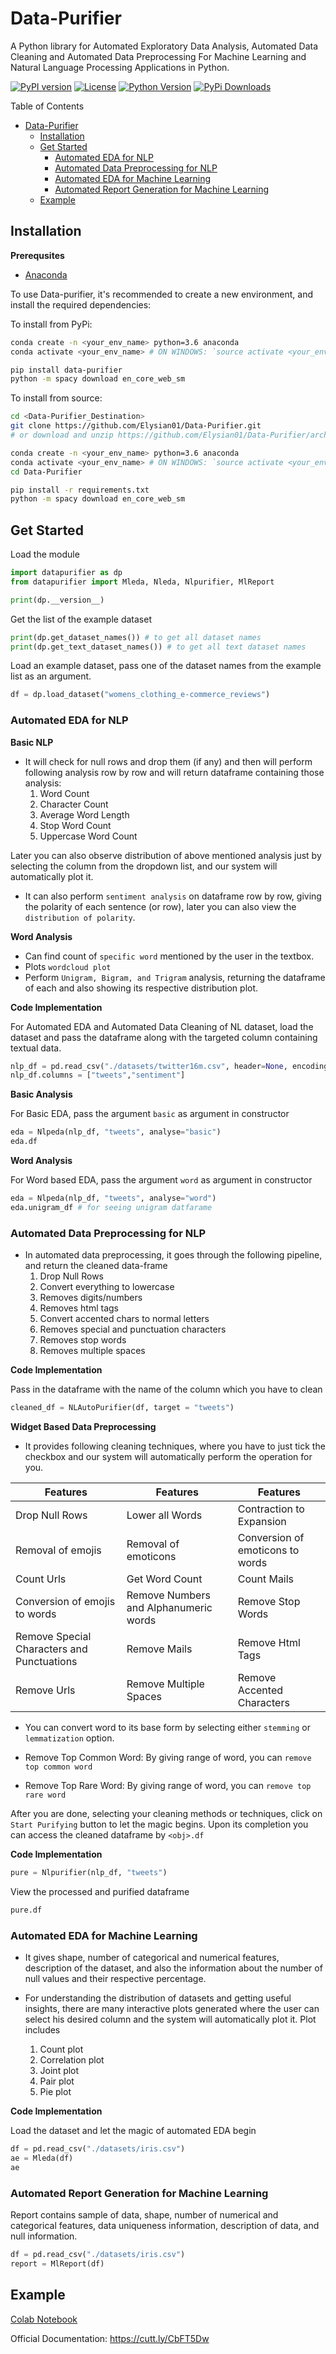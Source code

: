 # Data-Purifier

A Python library for Automated Exploratory Data Analysis, Automated Data Cleaning and Automated Data Preprocessing For Machine Learning and Natural Language Processing Applications in Python.

[![PyPI version](https://badge.fury.io/py/data-purifier.svg)](https://badge.fury.io/py/data-purifier)
[![License](https://img.shields.io/pypi/l/ansicolortags.svg)](https://img.shields.io/pypi/l/ansicolortags.svg) 
[![Python Version](https://img.shields.io/pypi/pyversions/data-purifier)](https://pypi.org/project/data-purifier/)
[![PyPi Downloads](https://static.pepy.tech/personalized-badge/data-purifier?period=total&units=international_system&left_color=black&right_color=orange&left_text=Downloads)](https://pepy.tech/project/data-purifier)



Table of Contents
- [Data-Purifier](#data-purifier)
  - [Installation](#installation)
  - [Get Started](#get-started)
    - [Automated EDA for NLP](#automated-eda-for-nlp)
    - [Automated Data Preprocessing for NLP](#automated-data-preprocessing-for-nlp)
    - [Automated EDA for Machine Learning](#automated-eda-for-machine-learning)
    - [Automated Report Generation for Machine Learning](#automated-report-generation-for-machine-learning)
  - [Example](#example)


## Installation

**Prerequsites**

- [Anaconda](https://docs.anaconda.com/anaconda/install/)

To use Data-purifier, it's recommended to create a new environment, and install the required dependencies:

To install from PyPi:

```sh
conda create -n <your_env_name> python=3.6 anaconda
conda activate <your_env_name> # ON WINDOWS: `source activate <your_env_name>`

pip install data-purifier
python -m spacy download en_core_web_sm
```

To install from source:

```sh
cd <Data-Purifier_Destination>
git clone https://github.com/Elysian01/Data-Purifier.git
# or download and unzip https://github.com/Elysian01/Data-Purifier/archive/master.zip

conda create -n <your_env_name> python=3.6 anaconda
conda activate <your_env_name> # ON WINDOWS: `source activate <your_env_name>`
cd Data-Purifier

pip install -r requirements.txt
python -m spacy download en_core_web_sm
```

## Get Started

Load the module
```python
import datapurifier as dp
from datapurifier import Mleda, Nleda, Nlpurifier, MlReport

print(dp.__version__)
```

Get the list of the example dataset  
```python
print(dp.get_dataset_names()) # to get all dataset names
print(dp.get_text_dataset_names()) # to get all text dataset names
```

Load an example dataset, pass one of the dataset names from the example list as an argument.
```python
df = dp.load_dataset("womens_clothing_e-commerce_reviews")
```



### Automated EDA for NLP

**Basic NLP**

* It will check for null rows and drop them (if any) and then will perform following analysis row by row and will return dataframe containing those analysis:
   1. Word Count 
   2. Character Count
   3. Average Word Length
   4. Stop Word Count
   5. Uppercase Word Count

Later you can also observe distribution of above mentioned analysis just by selecting the column from the dropdown list, and our system will automatically plot it.

* It can also perform `sentiment analysis` on dataframe row by row, giving the polarity of each sentence (or row), later you can also view the `distribution of polarity`.

**Word Analysis**

* Can find count of `specific word` mentioned by the user in the textbox.
* Plots `wordcloud plot`
* Perform `Unigram, Bigram, and Trigram` analysis, returning the dataframe of each and also showing its respective distribution plot.

**Code Implementation**


For Automated EDA and Automated Data Cleaning of NL dataset, load the dataset and pass the dataframe along with the targeted column containing textual data.

```python
nlp_df = pd.read_csv("./datasets/twitter16m.csv", header=None, encoding='latin-1')
nlp_df.columns = ["tweets","sentiment"]
```

**Basic Analysis**

For Basic EDA, pass the argument `basic` as argument in constructor
```python
eda = Nlpeda(nlp_df, "tweets", analyse="basic")
eda.df
```
**Word Analysis**

For Word based EDA, pass the argument `word` as argument in constructor
```python
eda = Nlpeda(nlp_df, "tweets", analyse="word")
eda.unigram_df # for seeing unigram datfarame
```


### Automated Data Preprocessing for NLP

* In automated data preprocessing, it goes through the following pipeline, and return the cleaned data-frame
    1. Drop Null Rows
    2. Convert everything to lowercase 
    3. Removes digits/numbers
    4. Removes html tags
    5. Convert accented chars to normal letters
    6. Removes special and punctuation characters
    7. Removes stop words
    8. Removes multiple spaces

**Code Implementation**

Pass in the dataframe with the name of the column which you have to clean
```python
cleaned_df = NLAutoPurifier(df, target = "tweets")
```
   
**Widget Based Data Preprocessing**

* It provides following cleaning techniques, where you have to just tick the checkbox and our system will automatically perform the operation for you.

| Features                                   | Features                              | Features                         |
| ------------------------------------------ | ------------------------------------- | -------------------------------- |
| Drop Null Rows                             | Lower all Words                       | Contraction to Expansion         |
| Removal of emojis                          | Removal of emoticons                  | Conversion of emoticons to words |
| Count Urls                                 | Get Word Count                        | Count Mails                      |
| Conversion of emojis to words              | Remove Numbers and Alphanumeric words | Remove Stop Words                |
| Remove Special Characters and Punctuations | Remove Mails                          | Remove Html Tags                 |
| Remove Urls                                | Remove Multiple Spaces                | Remove Accented Characters       |


* You can convert word to its base form by selecting either `stemming` or `lemmatization` option.

* Remove Top Common Word: By giving range of word, you can `remove top common word`
  
* Remove Top Rare Word: By giving range of word, you can `remove top rare word`

After you are done, selecting your cleaning methods or techniques, click on `Start Purifying` button to let the magic begins. Upon its completion you can access the cleaned dataframe by `<obj>.df`

**Code Implementation**

```python
pure = Nlpurifier(nlp_df, "tweets")
```

View the processed and purified dataframe

```python
pure.df
```


### Automated EDA for Machine Learning

* It gives shape, number of categorical and numerical features, description of the dataset, and also the information about the number of null values and their respective percentage. 

* For understanding the distribution of datasets and getting useful insights, there are many interactive plots generated where the user can select his desired column and the system will automatically plot it. Plot includes
   1. Count plot
   2. Correlation plot
   3. Joint plot
   4. Pair plot
   5. Pie plot 

**Code Implementation**

Load the dataset and let the magic of automated EDA begin

```python
df = pd.read_csv("./datasets/iris.csv")
ae = Mleda(df)
ae
```

### Automated Report Generation for Machine Learning

Report contains sample of data, shape, number of numerical and categorical features, data uniqueness information, description of data, and null information.

```python
df = pd.read_csv("./datasets/iris.csv")
report = MlReport(df)
```


## Example
[Colab Notebook](https://colab.research.google.com/drive/1J932G1uzqxUHCMwk2gtbuMQohYZsze8U?usp=sharing)

Official Documentation: https://cutt.ly/CbFT5Dw